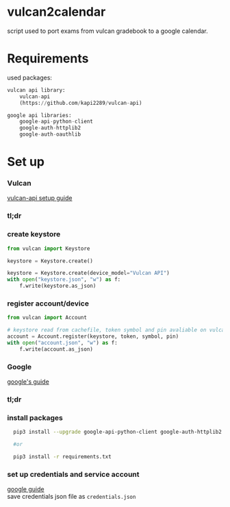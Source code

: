 vulcan2calendar
===============
script used to port exams from vulcan gradebook to a google calendar.
# Requirements
used packages:
```python
vulcan api library:
    vulcan-api
    (https://github.com/kapi2289/vulcan-api)

google api libraries:
    google-api-python-client
    google-auth-httplib2 
    google-auth-oauthlib
```
# Set up
### Vulcan
[vulcan-api setup guide](https://vulcan-api.readthedocs.io/en/latest/getting-started.html)  
### tl;dr
### create keystore
```python
from vulcan import Keystore

keystore = Keystore.create()

keystore = Keystore.create(device_model="Vulcan API")
with open("keystore.json", "w") as f:
    f.write(keystore.as_json)
```

### register account/device
```python
from vulcan import Account

# keystore read from cachefile, token symbol and pin avaliable on vulcan portal
account = Account.register(keystore, token, symbol, pin)
with open("account.json", "w") as f:
    f.write(account.as_json)
```

### Google
[google's guide](https://developers.google.com/calendar/api/quickstart/python)
### tl;dr
### install packages
```bash
  pip3 install --upgrade google-api-python-client google-auth-httplib2 google-auth-oauthlib

  #or

  pip3 install -r requirements.txt
```
### set up credentials and service account
[google guide](https://developers.google.com/workspace/guides/create-credentials)  
save credentials json file as ``credentials.json``
